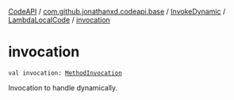 [CodeAPI](../../../index.md) / [com.github.jonathanxd.codeapi.base](../../index.md) / [InvokeDynamic](../index.md) / [LambdaLocalCode](index.md) / [invocation](.)

# invocation

`val invocation: `[`MethodInvocation`](../../-method-invocation/index.md)

Invocation to handle dynamically.

